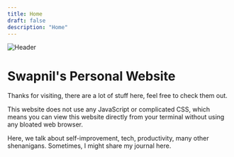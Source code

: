 ```yaml
---
title: Home
draft: false
description: "Home"
---
```


![Header](/img/output.gif)

# Swapnil's Personal Website
Thanks for visiting, there are a lot of stuff here,
feel free to check them out.

This website does not use any JavaScript or
complicated CSS, which means you can view this
website directly from your terminal without using
any bloated web browser.

Here, we talk about self-improvement, tech,
productivity, many other shenanigans. Sometimes, I
might share my journal here.
